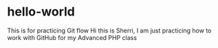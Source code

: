 # hello-world
This is for practicing Git flow
Hi this is Sherri, I am just practicing how to work with GitHub for my Advanced PHP class
